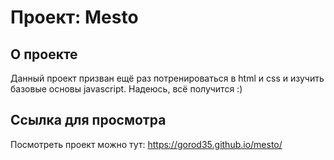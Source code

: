 # Проект: Mesto


## О проекте
Данный проект призван ещё раз потренироваться в html и css и изучить базовые основы javascript.
Надеюсь, всё получится :)

## Ссылка для просмотра
Посмотреть проект можно тут: https://gorod35.github.io/mesto/